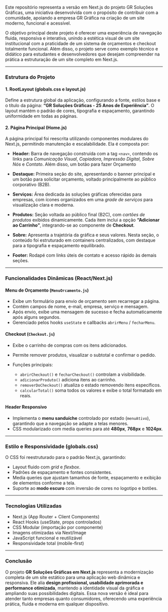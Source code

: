 
Este repositório representa a versão em Next.js do projeto GR Soluções Gráficas, uma iniciativa desenvolvida com o propósito de contribuir com a comunidade, apoiando a empresa GR Gráfica na criação de um site moderno, funcional e acessível.

O objetivo principal deste projeto é oferecer uma experiência de navegação fluida, responsiva e interativa, unindo a estética visual de um site institucional com a praticidade de um sistema de orçamentos e checkout totalmente funcional. Além disso, o projeto serve como exemplo técnico e didático para estudantes e desenvolvedores que desejam compreender na prática a estruturação de um site completo em Next.js.

---

### Estrutura do Projeto

#### 1. RootLayout (globals.css e layout.js)

Define a estrutura global da aplicação, configurando a fonte, estilos base e o título da página:
**“GR Soluções Gráficas - 25 Anos de Experiência”**.
O layout mantém o padrão de cores, tipografia e espaçamento, garantindo uniformidade em todas as páginas.

#### 2. Página Principal (Home.js)

A página principal foi reescrita utilizando componentes modulares do Next.js, permitindo manutenção e escalabilidade.
Ela é composta por:

* **Header:** Barra de navegação construída com a tag `<nav>`, contendo os links para *Comunicação Visual*, *Copiadora*, *Impressão Digital*, *Sobre Nós* e *Contato*.
Além disso, um botão para fazer Orçamento

* **Destaque:** Primeira seção do site, apresentando o banner principal e um botão para solicitar orçamento, voltado principalmente ao público corporativo (B2B).

* **Serviços:** Área dedicada às soluções gráficas oferecidas para empresas, com ícones organizados em uma *grade de serviços* para visualização clara e moderna.

* **Produtos:** Seção voltada ao público final (B2C), com *cartões de produtos* exibidos dinamicamente.
  Cada item inclui a opção **“Adicionar ao Carrinho”**, integrando-se ao componente de **Checkout**.

* **Sobre:** Apresenta a trajetória da gráfica e seus valores.
  Nesta seção, o conteúdo foi estruturado em containers centralizados, com destaque para a tipografia e espaçamento equilibrado.

* **Footer:** Rodapé com links úteis de contato e acesso rápido às demais seções.

---

### Funcionalidades Dinâmicas (React/Next.js)

#### Menu de Orçamento (`MenuOrcamento.js`)

* Exibe um formulário para envio de orçamento sem recarregar a página.
* Contém campos de nome, e-mail, empresa, serviço e mensagem.
* Após envio, exibe uma mensagem de sucesso e fecha automaticamente após alguns segundos.
* Gerenciado pelos hooks `useState` e callbacks `abrirMenu` / `fecharMenu`.

#### Checkout (`Checkout.js`)

* Exibe o carrinho de compras com os itens adicionados.
* Permite remover produtos, visualizar o subtotal e confirmar o pedido.
* Funções principais:

  * `abrirCheckout()` e `fecharCheckout()` controlam a visibilidade.
  * `adicionarProduto()` adiciona itens ao carrinho.
  * `removerDoCheckout()` atualiza o estado removendo itens específicos.
  * `calcularTotal()` soma todos os valores e exibe o total formatado em reais.

#### Header Responsivo

* Implementa o **menu sanduíche** controlado por estado (`menuAtivo`), garantindo que a navegação se adapte a telas menores.
* CSS modularizado com media queries para até **480px**, **768px** e **1024px**.

---

### Estilo e Responsividade (globals.css)

O CSS foi reestruturado para o padrão Next.js, garantindo:

* Layout fluido com *grid* e *flexbox*.
* Padrões de espaçamento e fontes consistentes.
* Media queries que ajustam tamanhos de fonte, espaçamento e exibição de elementos conforme a tela.
* Suporte ao **modo escuro** com inversão de cores no logotipo e botões.

---

### Tecnologias Utilizadas

* Next.js (App Router + Client Components)
* React Hooks (useState, props controlados)
* CSS Modular (importação por componente)
* Imagens otimizadas via Next/Image
* JavaScript funcional e reutilizável
* Responsividade total (mobile-first)

---

### Conclusão

O projeto **GR Soluções Gráficas em Next.js** representa a modernização completa de um site estático para uma aplicação web dinâmica e responsiva.
Ele alia **design profissional, usabilidade aprimorada e performance otimizada**, mantendo a identidade visual da gráfica e ampliando suas possibilidades digitais.
Essa nova versão é ideal para atender tanto empresas quanto consumidores, oferecendo uma experiência prática, fluida e moderna em qualquer dispositivo.
